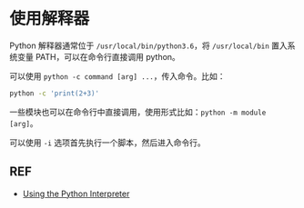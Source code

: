 # 使用解释器

Python 解释器通常位于 `/usr/local/bin/python3.6`，将 `/usr/local/bin` 置入系统变量 PATH，可以在命令行直接调用 python。

可以使用 `python -c command [arg] ...`，传入命令。比如：

```bash
python -c 'print(2+3)'
```

一些模块也可以在命令行中直接调用，使用形式比如：`python -m module [arg]`。

可以使用 `-i` 选项首先执行一个脚本，然后进入命令行。

## REF

- [Using the Python Interpreter][doc]

[doc]: https://docs.python.org/3.6/tutorial/interpreter.html